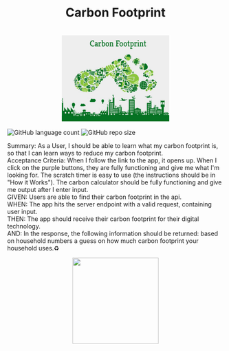 <div align="center">
<h1>Carbon Footprint</h1><br>
<img src="https://github.com/Makellum/Hackathon/blob/master/img/carbon-footprint-blog.png" width="250" height="200"><br>
  </div>
  <p float="left">
<img alt="GitHub language count" src="https://img.shields.io/github/languages/count/Makellum/Hackathon">
<img alt="GitHub repo size" src="https://img.shields.io/github/repo-size/Makellum/Hackathon">
  </p>

Summary: As a User, I should be able to learn what my carbon footprint is, so that I can learn ways to reduce my carbon footprint.<br>
Acceptance Criteria: When I follow the link to the app, it opens up. When I click on the purple buttons, they are fully functioning and give me what I'm looking for. The scratch timer is easy to use (the instructions should be in "How it Works"). The carbon calculator should be fully functioning and give me output after I enter input.<br>
GIVEN: Users are able to find their carbon footprint  in the api.<br>
WHEN: The app hits the server endpoint with a valid request, containing user input.<br>
THEN: The app should receive their carbon footprint for their digital technology.<br>
AND: In the response, the following information should be returned: based on household numbers a guess on how much carbon footprint your household uses.:recycle:<br>
<div align="center">
<img src="https://github.com/Makellum/Hackathon/blob/master/img/gif.gif" width="200" height="200"><br>
 </div>


